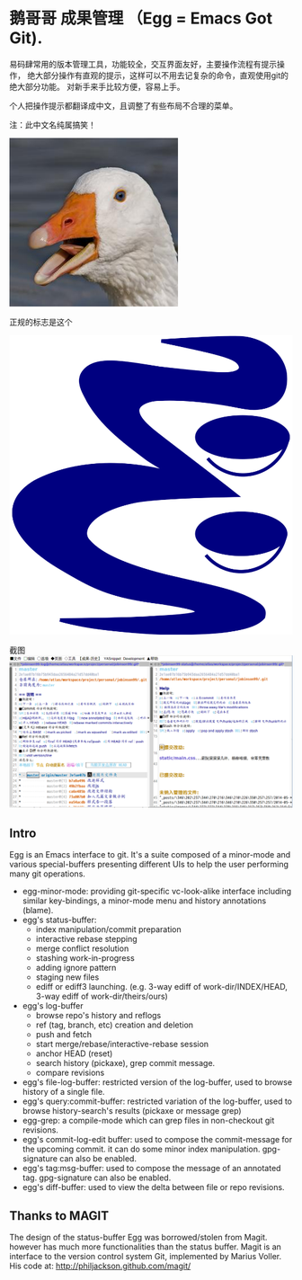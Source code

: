 # 鹅哥哥 成果管理 （Egg = Emacs Got Git).

易码肆常用的版本管理工具，功能较全，交互界面友好，主要操作流程有提示操作，
绝大部分操作有直观的提示，这样可以不用去记复杂的命令，直观使用git的绝大部分功能。
对新手来手比较方便，容易上手。

个人把操作提示都翻译成中文，且调整了有些布局不合理的菜单。

注：此中文名纯属搞笑！

![鹅哥哥](/doc/egg.jpg)

正规的标志是这个

![正规标志](/doc/egg_logo.svg)


截图
![鹅哥哥](/doc/snapshot.png)

## Intro

Egg is an Emacs interface to git. It's a suite composed of a
minor-mode and various special-buffers presenting different UIs to
help the user performing many git operations.

- egg-minor-mode: providing git-specific vc-look-alike interface
  including similar key-bindings, a minor-mode menu and history
  annotations (blame).
- egg's status-buffer:
  - index manipulation/commit preparation
  - interactive rebase stepping
  - merge conflict resolution
  - stashing work-in-progress
  - adding ignore pattern
  - staging new files
  - ediff or ediff3 launching. (e.g. 3-way ediff of
    work-dir/INDEX/HEAD, 3-way ediff of work-dir/theirs/ours)
- egg's log-buffer
  - browse repo's history and reflogs
  - ref (tag, branch, etc) creation and deletion
  - push and fetch
  - start merge/rebase/interactive-rebase session
  - anchor HEAD (reset)
  - search history (pickaxe), grep commit message.
  - compare revisions
- egg's file-log-buffer: restricted version of the log-buffer, used to
  browse history of a single file.
- egg's query:commit-buffer: restricted variation of the log-buffer,
  used to browse history-search's results (pickaxe or message grep)
- egg-grep: a compile-mode which can grep files in non-checkout git
  revisions.
- egg's commit-log-edit buffer: used to compose the commit-message for
  the upcoming commit. it can do some minor index manipulation. gpg-signature
  can also be enabled.
- egg's tag:msg-buffer: used to compose the message of an annotated tag.
  gpg-signature can also be enabled.
- egg's diff-buffer: used to view the delta between file or repo revisions.

 

## Thanks to MAGIT

The design of the status-buffer Egg was borrowed/stolen from Magit.
however has much more functionalities than the status buffer.
Magit is an interface to the version control system Git, implemented
by Marius Voller. His code at: http://philjackson.github.com/magit/
